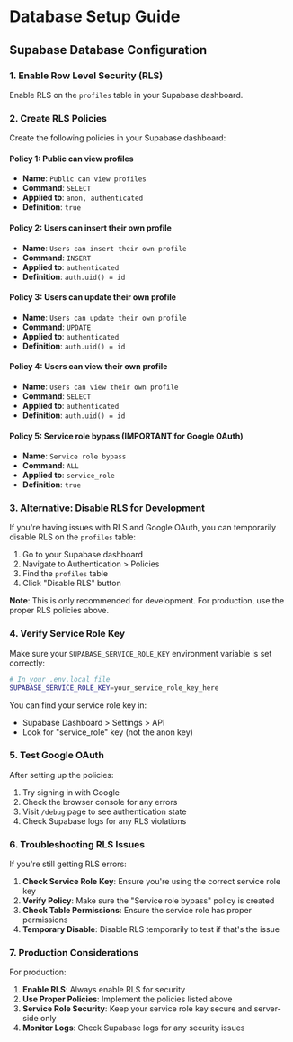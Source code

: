# Database Setup Guide

## Supabase Database Configuration

### 1. Enable Row Level Security (RLS)

Enable RLS on the `profiles` table in your Supabase dashboard.

### 2. Create RLS Policies

Create the following policies in your Supabase dashboard:

#### Policy 1: Public can view profiles
- **Name**: `Public can view profiles`
- **Command**: `SELECT`
- **Applied to**: `anon, authenticated`
- **Definition**: `true`

#### Policy 2: Users can insert their own profile
- **Name**: `Users can insert their own profile`
- **Command**: `INSERT`
- **Applied to**: `authenticated`
- **Definition**: `auth.uid() = id`

#### Policy 3: Users can update their own profile
- **Name**: `Users can update their own profile`
- **Command**: `UPDATE`
- **Applied to**: `authenticated`
- **Definition**: `auth.uid() = id`

#### Policy 4: Users can view their own profile
- **Name**: `Users can view their own profile`
- **Command**: `SELECT`
- **Applied to**: `authenticated`
- **Definition**: `auth.uid() = id`

#### Policy 5: Service role bypass (IMPORTANT for Google OAuth)
- **Name**: `Service role bypass`
- **Command**: `ALL`
- **Applied to**: `service_role`
- **Definition**: `true`

### 3. Alternative: Disable RLS for Development

If you're having issues with RLS and Google OAuth, you can temporarily disable RLS on the `profiles` table:

1. Go to your Supabase dashboard
2. Navigate to Authentication > Policies
3. Find the `profiles` table
4. Click "Disable RLS" button

**Note**: This is only recommended for development. For production, use the proper RLS policies above.

### 4. Verify Service Role Key

Make sure your `SUPABASE_SERVICE_ROLE_KEY` environment variable is set correctly:

```bash
# In your .env.local file
SUPABASE_SERVICE_ROLE_KEY=your_service_role_key_here
```

You can find your service role key in:
- Supabase Dashboard > Settings > API
- Look for "service_role" key (not the anon key)

### 5. Test Google OAuth

After setting up the policies:

1. Try signing in with Google
2. Check the browser console for any errors
3. Visit `/debug` page to see authentication state
4. Check Supabase logs for any RLS violations

### 6. Troubleshooting RLS Issues

If you're still getting RLS errors:

1. **Check Service Role Key**: Ensure you're using the correct service role key
2. **Verify Policy**: Make sure the "Service role bypass" policy is created
3. **Check Table Permissions**: Ensure the service role has proper permissions
4. **Temporary Disable**: Disable RLS temporarily to test if that's the issue

### 7. Production Considerations

For production:

1. **Enable RLS**: Always enable RLS for security
2. **Use Proper Policies**: Implement the policies listed above
3. **Service Role Security**: Keep your service role key secure and server-side only
4. **Monitor Logs**: Check Supabase logs for any security issues
